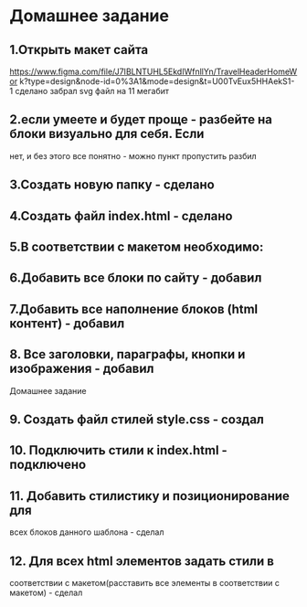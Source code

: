 # Домашнее задание

## 1.Открыть макет сайта
https://www.figma.com/file/J7IBLNTUHL5EkdIWfnllYn/TravelHeaderHomeWor
k?type=design&node-id=0%3A1&mode=design&t=U00TvEux5HHAekS1-1
сделано забрал svg файл на 11 мегабит
## 2.если умеете и будет проще - разбейте на блоки визуально для себя. Если
нет, и без этого все понятно - можно пункт пропустить
разбил
## 3.Создать новую папку - сделано
## 4.Создать файл index.html - сделано
## 5.В соответствии с макетом необходимо:
## 6.Добавить все блоки по сайту - добавил
## 7.Добавить все наполнение блоков (html контент) - добавил
## 8. Все заголовки, параграфы, кнопки и изображения - добавил
Домашнее задание
## 9. Создать файл стилей style.css - создал
## 10. Подключить стили к index.html - подключено
## 11. Добавить стилистику и позиционирование для
всех блоков данного шаблона - сделал
## 12. Для всех html элементов задать стили в
соответствии с макетом(расставить все элементы
в соответствии с макетом) - сделал
